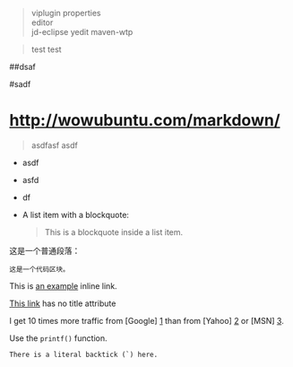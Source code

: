 >viplugin 
properties   
editor  
jd-eclipse yedit
maven-wtp


>test
test

##dsaf

#sadf


http://wowubuntu.com/markdown/
===

>asdfasf
>asdf

* asdf
* asfd
* df


*   A list item with a blockquote:

    > This is a blockquote
    > inside a list item.
    
这是一个普通段落：

    这是一个代码区块。


This is [an example](http://example.com/ "Title") inline link.

[This link](http://example.net/) has no title attribute


I get 10 times more traffic from [Google] [1] than from
[Yahoo] [2] or [MSN] [3].

  [1]: http://google.com/        "Google"
  [2]: http://search.yahoo.com/  "Yahoo Search"
  [3]: http://search.msn.com/    "MSN Search"
  
  
  Use the `printf()` function.
  
  
``There is a literal backtick (`) here.``  